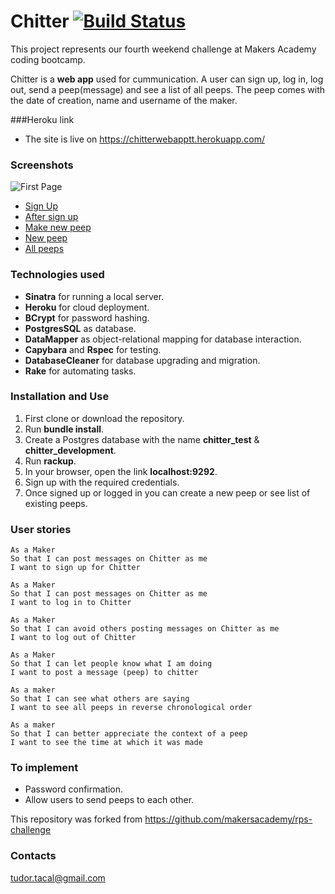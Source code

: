 # Chitter [![Build Status](https://travis-ci.org/TudorTacal/chitter-challenge.svg?branch=master)](https://travis-ci.org/TudorTacal/chitter-challenge)

This project represents our fourth weekend challenge at Makers Academy coding bootcamp.  

Chitter is a **web app** used for cummunication. A user can sign up, log in, log out, send a peep(message) and see a list of all peeps. The peep comes with the date of creation, name and username of the maker.

###Heroku link

* The site is live on https://chitterwebapptt.herokuapp.com/

### Screenshots

![First Page](https://s30.postimg.org/80c2z2fqp/First_page.png)

* [Sign Up](https://s29.postimg.org/m6v04j3cn/Sign_up_form.png)
* [After sign up](https://s29.postimg.org/c3pw8rro7/After_signup.png)
* [Make new peep](https://s23.postimg.org/tmskdai23/New_peep.png)
* [New peep](https://s29.postimg.org/af1xrp9cn/New_made_peep.png)
* [All peeps](https://s24.postimg.org/3ot1dtdlh/All_peeps.png)


### Technologies used

* **Sinatra** for running a local server.
* **Heroku** for cloud deployment.
* **BCrypt** for password hashing.
* **PostgresSQL** as database.
* **DataMapper** as object-relational mapping for database interaction.
* **Capybara** and **Rspec** for testing.
* **DatabaseCleaner** for database upgrading and migration.
* **Rake** for automating tasks.

### Installation and Use

1. First clone or download the repository.
2. Run **bundle install**.
3. Create a Postgres database with the name **chitter_test** & **chitter_development**.
4. Run **rackup**.
5. In your browser, open the link **localhost:9292**.
6. Sign up with the required credentials.
7. Once signed up or logged in you can create a new peep or see list of existing peeps.

### User stories

```
As a Maker
So that I can post messages on Chitter as me
I want to sign up for Chitter

As a Maker
So that I can post messages on Chitter as me
I want to log in to Chitter

As a Maker
So that I can avoid others posting messages on Chitter as me
I want to log out of Chitter

As a Maker
So that I can let people know what I am doing  
I want to post a message (peep) to chitter

As a maker
So that I can see what others are saying  
I want to see all peeps in reverse chronological order

As a maker
So that I can better appreciate the context of a peep
I want to see the time at which it was made
```


### To implement

* Password confirmation.
* Allow users to send peeps to each other.


This repository was forked from https://github.com/makersacademy/rps-challenge

### Contacts
tudor.tacal@gmail.com
